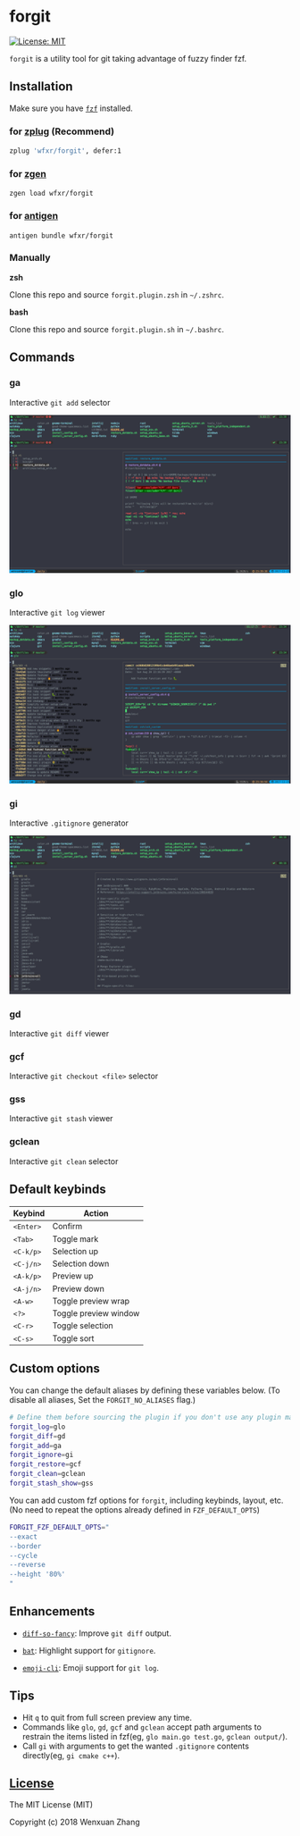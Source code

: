 # forgit

[![License: MIT](https://img.shields.io/badge/License-MIT-yellow.svg)](https://opensource.org/licenses/MIT)

`forgit` is a utility tool for git taking advantage of fuzzy finder fzf.

## Installation

Make sure you have [`fzf`](https://github.com/junegunn/fzf) installed.

### for [zplug](https://github.com/zplug/zplug) (Recommend)

``` zsh
zplug 'wfxr/forgit', defer:1
```

### for [zgen](https://github.com/tarjoilija/zgen)
```
zgen load wfxr/forgit
```

### for [antigen](https//github.com/zsh-users/antigen)

```
antigen bundle wfxr/forgit
```

### Manually

**zsh**

Clone this repo and source `forgit.plugin.zsh` in `~/.zshrc`.

**bash**

Clone this repo and source `forgit.plugin.sh` in `~/.bashrc`.

## Commands

### ga

Interactive `git add` selector

![screenshot](https://raw.githubusercontent.com/wfxr/i/master/forgit-ga.png)

### glo

Interactive `git log` viewer

![screenshot](https://raw.githubusercontent.com/wfxr/i/master/forgit-glo.png)

### gi

Interactive `.gitignore` generator

![screenshot](https://raw.githubusercontent.com/wfxr/i/master/forgit-gi.png)

### gd

Interactive `git diff` viewer

### gcf

Interactive `git checkout <file>` selector

### gss

Interactive `git stash` viewer

### gclean

Interactive `git clean` selector


## Default keybinds

| Keybind    | Action                |
| ---------- | --------------------- |
| `<Enter>`  | Confirm               |
| `<Tab>`    | Toggle mark           |
| `<C-k/p>`  | Selection up          |
| `<C-j/n>`  | Selection down        |
| `<A-k/p>`  | Preview up            |
| `<A-j/n>`  | Preview down          |
| `<A-w>`    | Toggle preview wrap   |
| `<?>`      | Toggle preview window |
| `<C-r>`    | Toggle selection      |
| `<C-s>`    | Toggle sort           |

## Custom options

You can change the default aliases by defining these variables below.
(To disable all aliases, Set the `FORGIT_NO_ALIASES` flag.)

``` bash
# Define them before sourcing the plugin if you don't use any plugin manager.
forgit_log=glo
forgit_diff=gd
forgit_add=ga
forgit_ignore=gi
forgit_restore=gcf
forgit_clean=gclean
forgit_stash_show=gss
```

You can add custom fzf options for `forgit`, including keybinds, layout, etc.
(No need to repeat the options already defined in `FZF_DEFAULT_OPTS`)

``` bash
FORGIT_FZF_DEFAULT_OPTS="
--exact
--border
--cycle
--reverse
--height '80%'
"
```
## Enhancements

- [`diff-so-fancy`](https://github.com/so-fancy/diff-so-fancy): Improve `git diff` output.

- [`bat`](https://github.com/sharkdp/bat.git): Highlight support for `gitignore`.

- [`emoji-cli`](https://github.com/wfxr/emoji-cli): Emoji support for `git log`.

## Tips

- Hit `q` to quit from full screen preview any time.
- Commands like `glo`, `gd`, `gcf` and `gclean` accept path arguments to restrain the items listed in fzf(eg, `glo main.go test.go`, `gclean output/`).
- Call `gi` with arguments to get the wanted `.gitignore` contents directly(eg, `gi cmake c++`).

## [License](LICENSE.txt)

The MIT License (MIT)

Copyright (c) 2018 Wenxuan Zhang
